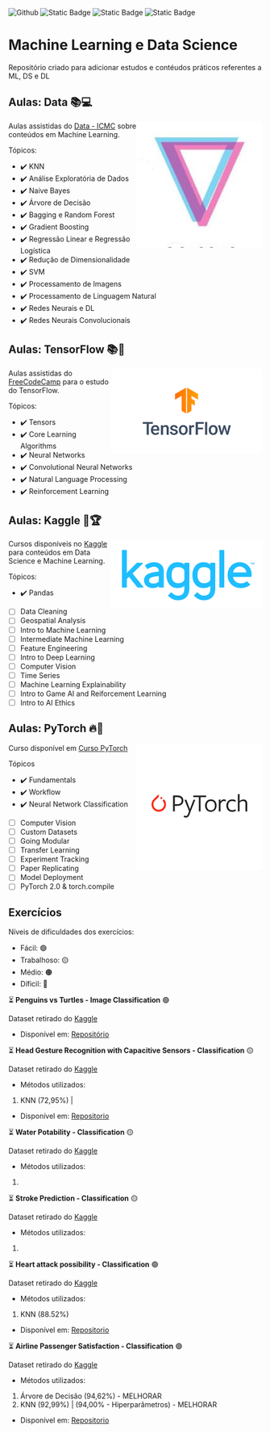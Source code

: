 ![Github](https://img.shields.io/github/last-commit/LuizGustavoVTacin/MachineLearning?style=for-the-badge) ![Static Badge](https://img.shields.io/badge/PyTorch-FF0000) ![Static Badge](https://img.shields.io/badge/TensorFlow-FF4500) ![Static Badge](https://img.shields.io/badge/Scikit--Learn-1e90ff)

# Machine Learning e Data Science

Repositório criado para adicionar estudos e contéudos práticos referentes a ML, DS e DL

## Aulas: Data :books::computer:

<img src= "images/Data.jpeg" align = "right" width= "250">

Aulas assistidas do [Data - ICMC](https://www.youtube.com/@DataICMC) sobre conteúdos em Machine Learning.

Tópicos:

- ✔️ KNN
- ✔️ Análise Exploratória de Dados
- ✔️ Naive Bayes
- ✔️ Árvore de Decisão
- ✔️ Bagging e Random Forest
- ✔️ Gradient Boosting
- ✔️ Regressão Linear e Regressão Logística
- ✔️ Redução de Dimensionalidade
- ✔️ SVM
- ✔️ Processamento de Imagens
- ✔️ Processamento de Linguagem Natural
- ✔️ Redes Neurais e DL
- ✔️ Redes Neurais Convolucionais

## Aulas: TensorFlow :books::robot:

<img src= "images/TF.png" align = "right" width= "300">

Aulas assistidas do [FreeCodeCamp](https://www.freecodecamp.org/learn/machine-learning-with-python/) para o estudo do TensorFlow.

Tópicos:

- ✔️ Tensors
- ✔️ Core Learning Algorithms
- ✔️ Neural Networks
- ✔️ Convolutional Neural Networks
- ✔️ Natural Language Processing
- ✔️ Reinforcement Learning

## Aulas: Kaggle 🤖🏆

<img src= "images/kaggle.png" align = "right" width= "300">

Cursos disponíveis no [Kaggle](https://www.kaggle.com/learn) para conteúdos em Data Science e Machine Learning.

Tópicos:

- ✔️ Pandas
- [ ] Data Cleaning
- [ ] Geospatial Analysis
- [ ] Intro to Machine Learning
- [ ] Intermediate Machine Learning
- [ ] Feature Engineering
- [ ] Intro to Deep Learning
- [ ] Computer Vision
- [ ] Time Series
- [ ] Machine Learning Explainability
- [ ] Intro to Game AI and Reiforcement Learning
- [ ] Intro to AI Ethics

## Aulas: PyTorch 🔥🤖

<img src= "images/pt.png" align = "right" width= "250">

Curso disponível em [Curso PyTorch](https://www.udemy.com/course/pytorch-for-deep-learning/)

Tópicos

- ✔️ Fundamentals
- ✔️ Workflow
- ✔️ Neural Network Classification
- [ ] Computer Vision
- [ ] Custom Datasets
- [ ] Going Modular
- [ ] Transfer Learning
- [ ] Experiment Tracking
- [ ] Paper Replicating
- [ ] Model Deployment
- [ ] PyTorch 2.0 & torch.compile

## Exercícios

Níveis de dificuldades dos exercícios:

* Fácil: 🟢
* Trabalhoso: 🟡
* Médio: 🟠
* Díficil: 🔴



⏳ **Penguins vs Turtles - Image Classification** 🟢

Dataset retirado do [Kaggle](https://www.kaggle.com/datasets/abbymorgan/penguins-vs-turtles)
* Disponível em: [Repositório]()

⏳ **Head Gesture Recognition with Capacitive Sensors - Classification** 🟡

Dataset retirado do [Kaggle](https://www.kaggle.com/datasets/ionutcristianseverin/headgesture-recognition-with-capacitive-sensors)

* Métodos utilizados:
1. KNN (72,95%) | 

* Disponível em: [Repositorio](https://github.com/LuizGustavoVTacin/MachineLearning/tree/main/Exercicios/HeadGestureRecognition)

⏳ **Water Potability - Classification** 🟡

Dataset retirado do [Kaggle](https://www.kaggle.com/datasets/adityakadiwal/water-potability)

* Métodos utilizados:
1. 

⏳ **Stroke Prediction - Classification** 🟡

Dataset retirado do [Kaggle](https://www.kaggle.com/datasets/fedesoriano/stroke-prediction-dataset)

* Métodos utilizados:
1.

⏳ **Heart attack possibility - Classification** 🟢

Dataset retirado do [Kaggle](https://www.kaggle.com/datasets/nareshbhat/health-care-data-set-on-heart-attack-possibility)

* Métodos utilizados:
1. KNN (88.52%)

* Disponível em: [Repositorio](https://github.com/LuizGustavoVTacin/MachineLearning/tree/main/Exercicios/HeartAttackPossibility)

⏳ **Airline Passenger Satisfaction - Classification** 🟢

Dataset retirado do [Kaggle](https://www.kaggle.com/datasets/teejmahal20/airline-passenger-satisfaction)

* Métodos utilizados:
1. Árvore de Decisão (94,62%) - MELHORAR   
2. KNN (92,99%) | (94,00% - Hiperparâmetros) - MELHORAR

* Disponível em: [Repositorio](https://github.com/LuizGustavoVTacin/MachineLearning/tree/main/Exercicios/AirlinePassengerSatisfaction)

